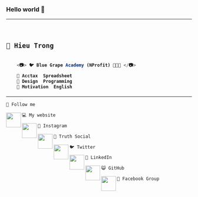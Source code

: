 ### Hello world 👋

---

</br>

<h2>
  
```js
📘 Hieu Trong
```
  
</h2>

<h4 align="left">

```js

    <📷> 🐦 Blue Grape Academy (NProfit) 🌻🌻🌻 </📷>

    💚 Acctax  Spreadsheet 
    💜 Design  Programming
    💙 Motivation  English

 ```
  
</h4>

---

```js
🌻 Follow me
```

<a href="https://sites.google.com/view/khautronghieu" target="_blank">
  <img src="https://lh3.googleusercontent.com/pw/AJFCJaUdR7E-q9x4NHQSKOSJHXJMu88dwNLva60D0FuQYmyNLE_OKnXzwyIcDYBw6_LGLQD2d-pGcSGS_tT01MhNzGp_7LpsVcUY7LH_JNgAnLUPBCfH0RrHM-QhWBDfD44x36ye857VfNeygFqm2dv1Kv0M=w961-h961-s-no?authuser=0" align="left" width="40px">
</a>

```js
💻 My website
```

<a href="https://www.instagram.com/khautronghieu" target="_blank">
  <img src="https://lh3.googleusercontent.com/pw/AJFCJaWhtxUNOiBaA3Ag23wNODo3ZNSOM8JpMPxQ3p0bkjA83AieJgsBznkqTQIpjNHy_qdJ2iWSyt9tXGFIBJ0tdhOP8lUne6ZvYgqhMFZth_LRiBh0K3QNjwDHuqCmv__Ht00TMGkd9SSw4DDBivGEQgpI=w512-h512-s-no?authuser=0" align="left" width="40px">
</a>

```js
📸 Instagram
```

<a href="https://truthsocial.com/@khautronghieu" target="_blank">
  <img src="https://lh3.googleusercontent.com/pw/AJFCJaXpvcFE1UcAWTXsmN6xDLLpLguFqDDyBV9Wx3jdNZXUqLI8YqiP26c8eDuVXKq1aNDaoJl7f-EEL2jnlDyD7YqPCDiyMVSJ2bzpO5lrB89_cJpp0UD6MZm5vH1K2yUarsTyV9-23KUc08KCG6M6ixMu=w365-h364-s-no?authuser=0" align="left" width="40px">
</a>

```js
📱 Truth Social
```

<a href="https://twitter.com/khautronghieu" target="_blank">
  <img src="https://lh3.googleusercontent.com/pw/AJFCJaUYn6M0xBErAldgmq5SAU88Kz4yQIgikYORbnmWKSsrxY35nFCxcvd0STGimMGjBmbqATXjLsrtmK54SpK4TaRwcaEXxUCx1Ny5M1rkXhV2IjAP_crS55yS7o62iry-tbLaQGfJHpIGZFOQEUXmhCdy=w1024-h842-s-no?authuser=0" align="left" width="40px">
</a>

```js
🐦 Twitter
```

<a href="https://www.linkedin.com/in/khautronghieu" target="_blank">
  <img src="https://lh3.googleusercontent.com/pw/AJFCJaWB7bm5r78gb98iYCpYUuFPQVtmWTIAL1ipTI7zumq_o8gBbrI8m-cF-fpd4FmXL-gWRl7ShLZf20fir2ZuWuZSqapfgvIWH26oVvohWHE4nnSokbdMx0ujgKlPCja2i-C5Q0VoViwF_T4HaRjci_N9=w512-h512-s-no?authuser=0" align="left" width="40px">
</a>

```js
👔 LinkedIn
```

<a href="\https://github.com/khautronghieu" target="_blank">
  <img src="https://lh3.googleusercontent.com/pw/AJFCJaWkWyZiP5qSx-5tei9V__kjYuVj5d0xTzrAq83CjrivNNno4-U9B0pmb5VNDPe2s3PQPyDnFbIVAJAK0KFnPst4F-7TXIEJzB4bbaNxSrq3j0NcV-Q2GeKxBfMrRvjp1gjLfW-wVXvYvVZEOfiltzUy=w904-h904-s-no?authuser=0" align="left" width="40px">
</a>

```js
😺 GitHub
```

<a href="https://www.facebook.com/groups/bluegrapeacademy" target="_blank">
  <img src="https://lh3.googleusercontent.com/pw/AJFCJaXUX2JlilsSRmlTYRPuqY6nk0YhtGJhbWcNT724uBu38UA4yyN5hpuIscI81uj9FYtyvDcBRMB3gXCcDPEnpS8dJjIELA3eUVbj3ujMtgg-TKSC2zpMQGkbYsZ4fKwzJUC4k8Qhp-jpdiwehDZ_nHCO=w961-h961-s-no?authuser=0" align="left" width="40px">
</a>

```js
📘 Facebook Group
```
